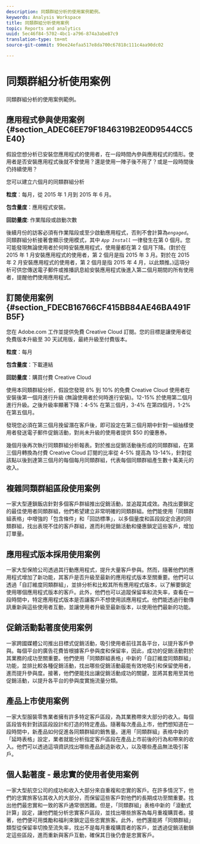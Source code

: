 ```yaml
---
description: 同類群組分析的使用案例範例。
keywords: Analysis Workspace
title: 同類群組分析使用案例
topic: Reports and analytics
uuid: 5ec46f84-5702-4bc1-a796-874a3abe87c9
translation-type: tm+mt
source-git-commit: 99ee24efaa517e8da700c67818c111c4aa90dc02

---
```



# 同類群組分析使用案例

同類群組分析的使用案例範例。

## 應用程式參與使用案例 {#section_ADEC6EE79F1846319B2E0D9544CC5E40}

假設您想分析已安裝您應用程式的使用者，在一段時間內參與應用程式的情形。使用者是否安裝應用程式後就不曾使用？還是使用一陣子後不用了？或是一段時間後仍持續使用？

您可以建立六個月的同類群組分析

**粒度**：每月，從 2015 年 1 月到 2015 年 6 月。

**包含量度**：應用程式安裝。

**回訪量度**: 作業階段或啟動次數

後續月份的訪客必須有作業階段或至少啟動應用程式，否則不會計算為&#x200B;*`engaged`*。同類群組分析接著會顯示使用模式，其中 *`App Install`* 一律發生在第 0 個月。您可能發現無論使用者於何時安裝應用程式，使用量都在第 2 個月下降。(對於在 2015 年 1 月安裝應用程式的使用者，第 2 個月是指 2015 年 3 月。對於在 2015 年 2 月安裝應用程式的使用者，第 2 個月是指 2015 年 4 月，以此類推。)這項分析可供您傳送電子郵件或推播訊息給安裝應用程式後進入第二個月期間的所有使用者，提醒他們使用應用程式。

## 訂閱使用案例 {#section_FDECB16766CF415BB84AE46BA491FB5F}

您在 Adobe.com 工作並提供免費 Creative Cloud 訂閱。您的目標是讓使用者從免費版本升級至 30 天試用版，最終升級至付費版本。

**粒度**：每月

**包含量度**：下載連結

**回訪量度**：購買付費 Creative Cloud

使用本同類群組分析，假設您發現 8% 到 10% 的免費 Creative Cloud 使用者在安裝後第一個月進行升級 (無論使用者於何時進行安裝)。12-15% 於使用第二個月進行升級。之後升級率顯著下降：4-5% 在第三個月，3-4% 在第四個月，1-2% 在第五個月。

發現您必須在第三個月挽留潛在客戶後，即可設定在第三個月期中針對一組抽樣使用者發送電子郵件促銷活動，對尚未升級的使用者提供 $50 的優惠券。

幾個月後再次執行同類群組分析報表。對於推出促銷活動後形成的同類群組，在第三個月轉換為付費 Creative Cloud 訂閱的比率從 4-5% 提高為 13-14%，針對從該點以後到達第三個月的每個每月同類群組，代表每個同類群組產生數十萬美元的收入。

## 複雜同類群組區段使用案例

一家大型連鎖飯店針對多個客戶群組推出促銷活動，並追蹤其成效。為找出要鎖定的最佳使用者同類群組，他們希望建立非常明確的同類群組。他們能使用「同類群組表格」中增強的「包含條件」和「回訪標準」，以多個量度和區段設定合適的同類群組，找出表現不佳的客戶群組，進而利用促銷活動和優惠鎖定這些客戶，增加訂單量。

## 應用程式版本採用使用案例

一家大型保險公司透過其行動應用程式，提升大量客戶參與。然而，隨著他們的應用程式增加了新功能，其客戶是否升級至最新的應用程式版本至關重要。他們可以透過「自訂維度同類群組」，並排分析和比較其所有應用程式版本，以了解要鎖定使用哪個應用程式版本的客戶。此外，他們也可以追蹤保留率和流失率，查看在一段時間中，特定應用程式版本是否讓客戶不想使用該應用程式。他們能透過行動傳訊重新與這些使用者互動，並讓使用者升級至最新版本，以使用他們最新的功能。

## 促銷活動黏著度使用案例

一家跨國媒體公司推出目標式促銷活動，吸引使用者前往其各平台，以提升客戶參與。每個平台的廣告花費皆根據客戶參與度和保留率，因此，成功的促銷活動對於其業務的成功至關重要。他們使用「同類群組表格」中新的「自訂維度同類群組」功能，並排比較各種促銷活動，找出哪些促銷活動最能有效地吸引和保留使用者，進而提升參與度。接著，他們便能找出讓促銷活動成功的關鍵，並將其套用至其他促銷活動，以提升各平台的參與度實施流量分類。

## 產品上市使用案例

一家大型服裝零售業者擁有許多特定客戶區段，為其業務帶來大部分的收入。每個區段皆有針對該區段設計和打造的特定產品。隨著每次產品上市，他們想知道在一段時間中，新產品如何促進各同類群組的銷售量。運用「同類群組」表格中新的「延時表格」設定，業者就能分析指定客戶區段在產品上市前後的行為和帶來的收入。他們可以透過這項資訊找出哪些產品創造新收入，以及哪些產品無法吸引客戶。

## 個人黏著度 - 最忠實的使用者使用案例

一家大型航空公司的成功和收入大部分來自重複和忠實的客戶。在許多情況下，他們的忠實旅客佔其收入的大部分，而保留這些客戶對他們的長期成功至關重要。找出他們最忠實和一致的客戶通常很困難。但是，「同類群組」表格中新的「滾動式計算」設定，讓他們能分析忠實客戶區段，並找出哪些旅客為每月重複購買者。接著，他們便可用獎勵和福利來鎖定這些忠實旅客。此外，他們還能將「同類群組」類型從保留率切換至流失率，找出不是每月重複購買者的客戶，並透過促銷活動鎖定這些區段，進而重新與客戶互動，確保其日後仍會是忠實客戶。
